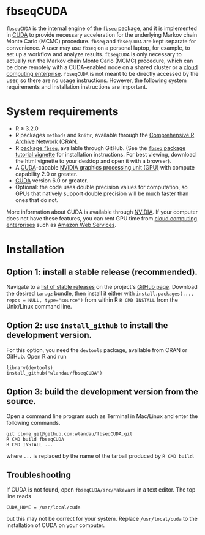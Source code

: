 fbseqCUDA
==========

`fbseqCUDA` is the internal engine of the [`fbseq` package](https://github.com/wlandau/fbseq), and it is implemented in [CUDA](http://www.nvidia.com/object/cuda_home_new.html) to provide necessary acceleration for the underlying Markov chain Monte Carlo (MCMC) procedure. `fbseq` and `fbseqCUDA` are kept separate for convenience. A user may use `fbseq` on a personal laptop, for example, to set up a workflow and analyze results. `fbseqCUDA` is only necessary to actually run the Markov chain Monte Carlo (MCMC) procedure, which can be done remotely with a CUDA-enabled node on a shared cluster or a [cloud computing enterprise](http://www.nvidia.com/object/gpu-cloud-computing-services.html). `fbseqCUDA` is not meant to be directly accessed by the user, so there are no usage instructions. However, the following system requirements and installation instructions are important.

# System requirements

- R $\ge$ 3.2.0
- R packages `methods` and `knitr`, available through the [Comprehensive R Archive Network (CRAN](https://cran.r-project.org/).
- R [package `fbseq`](https://github.com/wlandau/fbseq), available through GitHub. (See the [`fbseq` package tutorial vignette](https://github.com/wlandau/fbseq/blob/master/vignettes/model.html) for installation instructions. For best viewing, download the html vignette to your desktop and open it with a browser).
- A [CUDA](http://www.nvidia.com/object/cuda_home_new.html)-capable [NVIDIA graphics processing unit (GPU)](https://developer.nvidia.com/cuda-gpus) with compute capability 2.0 or greater.
- [CUDA](http://www.nvidia.com/object/cuda_home_new.html) version 6.0 or greater.
- Optional: the code uses double precision values for computation, so GPUs that natively support double precision will be much faster than ones that do not.

More information about CUDA is available through [NVIDIA](http://www.nvidia.com/). If your computer does not have these features, you can rent GPU time from [cloud computing enterprises](http://www.nvidia.com/object/gpu-cloud-computing-services.html) such as [Amazon Web Services](http://aws.amazon.com/ec2/instance-types/). 

# Installation

## Option 1: install a stable release (recommended).

Navigate to a [list of stable releases](https://github.com/wlandau/fbseqCUDA/releases) on the project's [GitHub page](https://github.com/wlandau/fbseqCUDA). Download the desired `tar.gz` bundle, then install it either with `install.packages(..., repos = NULL, type="source")` from within R  `R CMD INSTALL` from the Unix/Linux command line.

## Option 2: use `install_github` to install the development version.

For this option, you need the `devtools` package, available from CRAN or GitHub. Open R and run 

```{r, eval=F}
library(devtools)
install_github("wlandau/fbseqCUDA")
```

## Option 3: build the development version from the source.

Open a command line program such as Terminal in Mac/Linux and enter the following commands.

```
git clone git@github.com:wlandau/fbseqCUDA.git
R CMD build fbseqCUDA
R CMD INSTALL ...
```

where `...` is replaced by the name of the tarball produced by `R CMD build`. 

## Troubleshooting

If CUDA is not found, open  `fbseqCUDA/src/Makevars` in a text editor. The top line reads

```
CUDA_HOME = /usr/local/cuda
```

but this may not be correct for your system. Replace `/usr/local/cuda` to the installation of CUDA on your computer.